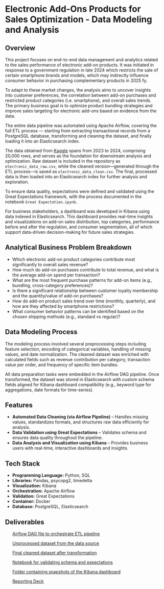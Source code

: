 <!DOCTYPE html>
<html lang="id">
<head>
    <meta charset="UTF-8">
    <meta name="viewport" content="width=device-width, initial-scale=1.0">
</head>
<body>
    <h1>Electronic Add-Ons Products for Sales Optimization - Data Modeling and Analysis</h1>
    <p>
    <section>
        <h2>Overview</h2>
        <p>
            This project focuses on end-to-end data management and analytics related to the sales performance of electronic add-on products. It was initiated in response to a government regulation in late 2024 which restricts the sale of certain smartphone brands and models, which may indirectly influence consumer behavior in purchasing complementary products in 2025 fy.
        </p>   
        <p>
            To adapt to these market changes, the analysis aims to uncover insights into customer preferences, the correlation between add-on purchases and restricted product categories (i.e. smartphone), and overall sales trends. The primary business goal is to optimize product bundling strategies and improve sales targeting for electronic add-ons based on evidence from the data.
        </p>
        <p>
            The entire data pipeline was automated using Apache Airflow, covering the full ETL process — starting from extracting transactional records from a PostgreSQL database, transforming and cleaning the dataset, and finally loading it into an Elasticsearch index. 
        </p>    
        <p>
            The data obtained from <a href="https://www.kaggle.com/datasets/cameronseamons/electronic-sales-sep2023-sep2024" target="_blank">Kaggle</a> spans from 2023 to 2024, comprising 20,000 rows, and serves as the foundation for downstream analysis and optimization. Raw dataset is included in the repository as <code>electronic_data_raw.csv</code>, while the cleaned version—generated through the ETL process—is saved as <code>electronic_data_clean.csv</code>. The final, processed data is then loaded into an Elasticsearch index for further analysis and exploration.
        </p>
        <p>
            To ensure data quality, expectations were defined and validated using the Great Expectations framework, with the process documented in the notebook <code>Great Expectation.ipynb</code>.
        </p>
        <p>
            For business stakeholders, a dashboard was developed in Kibana using data indexed in Elasticsearch. This dashboard provides real-time insights and visualizations on add-on sales distribution, top categories, performance before and after the regulation, and consumer segmentation, all of which support data-driven decision-making for future sales strategies.
        </p>
    <p>
        <h2>Analytical Business Problem Breakdown</h2>
        <ul>
            <li>Which electronic add-on product categories contribute most significantly to overall sales revenue?</li>
            <li>How much do add-on purchases contribute to total revenue, and what is the average add-on spend per transaction?</li>
            <li>What are the most frequent purchase patterns for add-on items (e.g., bundling, cross-category preferences)?</li>
            <li>Is there a significant relationship between customer loyalty membership and the quantity/value of add-on purchases?</li>
            <li>How do add-on product sales trend over time (monthly, quarterly), and how are they affected by smartphone restrictions?</li>
            <li>What consumer behavior patterns can be identified based on the chosen shipping methods (e.g., standard vs regular)?</li>
        </ul>
    <p>
        <h2>Data Modeling Process</h2>
        <p>
            The modeling process involved several preprocessing steps including feature selection, encoding of categorical variables, handling of missing values, and date normalization. The cleaned dataset was enriched with calculated fields such as revenue contribution per category, transaction value per order, and frequency of specific item bundles.
        </p>
        <p>
            All data preparation tasks were embedded in the Airflow DAG pipeline. Once transformed, the dataset was stored in Elasticsearch with custom schema fields aligned for Kibana dashboard compatibility (e.g., keyword type for aggregations, date formats for time-series).
        </p>
    <p>
        <h2>Features</h2>
        <ul>
            <li><strong>Automated Data Cleaning (via Airflow Pipeline)</strong> – Handles missing values, standardizes formats, and structures raw data efficiently for analysis.</li>
            <li><strong>Data Validation using Great Expectations</strong> – Validates schema and ensures data quality throughout the pipeline.</li>
            <li><strong>Data Analysis and Visualization using Kibana</strong> – Provides business users with real-time, interactive dashboards and insights.</li>
        </ul>
    <p>
        <h2>Tech Stack</h2>
        <ul>
            <li><strong>Programming Language:</strong> Python, SQL</li>
            <li><strong>Libraries:</strong> Pandas, psycopg2, timedelta</li>
            <li><strong>Visualization:</strong> Kibana</li>
            <li><strong>Orchestration:</strong> Apache Airflow</li>
            <li><strong>Validation:</strong> Great Expectations</li>
            <li><strong>Container:</strong> Docker</li>
            <li><strong>Database:</strong> PostgreSQL, Elasticsearch</li>
        </ul>
    <p>
        <h2>Deliverables</h2>
        <ul>
        <p>
            <a href="https://github.com/Ediashta-Narendra/Electronic-Add-Ons-for-Product-Sales-Optimization/blob/main/DAG%20for%20Electronic%20Add-Ons%20for%20Product%20Sales%20Optimization.py" target="_blank">Airflow DAG file to orchestrate ETL pipeline</a>
        <p>
            <a href="https://github.com/Ediashta-Narendra/Electronic-Add-Ons-for-Product-Sales-Optimization/blob/main/electronic_data_raw.csv" target="_blank">Unprocessed dataset from the data source</a>
        <p>
            <a href="https://github.com/Ediashta-Narendra/Electronic-Add-Ons-for-Product-Sales-Optimization/blob/main/electronic_data_clean.csv" target="_blank">Final cleaned dataset after transformation</a>
        <p>
            <a href="https://github.com/Ediashta-Narendra/Electronic-Add-Ons-for-Product-Sales-Optimization/blob/main/Great%20Expectation.ipynb" target="_blank">Notebook for validating schema and expectations</a>
        <p>
            <a href="https://github.com/Ediashta-Narendra/Electronic-Add-Ons-for-Product-Sales-Optimization/tree/main/Kibana%20Dashboard%20Capture" target="_blank">Folder containing snapshots of the Kibana dashboard</a>
        <p>
            <a href="https://github.com/Ediashta-Narendra/Electronic-Add-Ons-for-Product-Sales-Optimization/blob/main/slides%20adds-on%20upselling.pptx" target="_blank">Reporting Deck</a>
        </ul>
    </section>
</body>
</html>
